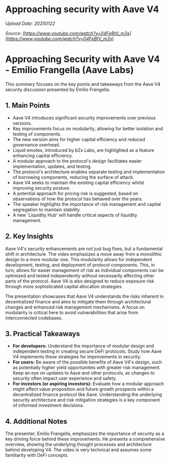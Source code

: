 # Approaching security with Aave V4

*Upload Date: 20250122*

*Source: [https://www.youtube.com/watch?v=04FeBtV_m3s](https://www.youtube.com/watch?v=04FeBtV_m3s)*

# Approaching Security with Aave V4 - Emilio Frangella (Aave Labs)

This summary focuses on the key points and takeaways from the Aave V4 security discussion presented by Emilio Frangella.

## 1. Main Points

* Aave V4 introduces significant security improvements over previous versions.
* Key improvements focus on modularity, allowing for better isolation and testing of components.
* The new version aims for higher capital efficiency and reduced governance overhead.
* Liquid emotes, introduced by bZx Labs, are highlighted as a feature enhancing capital efficiency.
* A modular approach to the protocol's design facilitates easier implementation, updates, and testing.
* The protocol's architecture enables separate testing and implementation of borrowing components, reducing the surface of attack.
* Aave V4 seeks to maintain the existing capital efficiency whilst improving security posture.
* A potential approach for pricing risk is suggested, based on observations of how the protocol has behaved over the years.
* The speaker highlights the importance of risk management and capital segregation to maintain stability.
* A new 'Liquidity Hub' will handle critical aspects of liquidity management.


## 2. Key Insights

Aave V4's security enhancements are not just bug fixes, but a fundamental shift in architecture. The video emphasizes a move away from a monolithic design to a more modular one.  This modularity allows for independent development, testing, and deployment of protocol components. This, in turn, allows for easier management of risk as individual components can be optimized and tested independently without necessarily affecting other parts of the protocol. Aave V4 is also designed to reduce exposure risk through more sophisticated capital allocation strategies.

The presentation showcases that Aave V4 understands the risks inherent in decentralized finance and aims to mitigate them through architectural changes and enhanced risk management mechanisms.  A focus on modularity is critical here to avoid vulnerabilities that arise from interconnected codebases.


## 3. Practical Takeaways

* **For developers:** Understand the importance of modular design and independent testing in creating secure DeFi protocols.  Study how Aave V4 implements these strategies for improvements in security.
* **For users:**  Be aware of the possible benefits of Aave V4's design, such as potentially higher yield opportunities with greater risk management. Keep an eye on updates to Aave and other protocols, as changes to security often impact user experience and safety.
* **For investors (or aspiring investors):**  Evaluate how a modular approach might affect value proposition and future growth prospects within a decentralized finance protocol like Aave.  Understanding the underlying security architecture and risk mitigation strategies is a key component of informed investment decisions.


## 4. Additional Notes

The presenter, Emilio Frangella, emphasizes the importance of security as a key driving force behind these improvements.  He presents a comprehensive overview, showing the underlying thought processes and architecture behind developing V4. The video is very technical and assumes some familiarity with DeFi concepts.